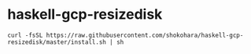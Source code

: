 # haskell-gcp-resizedisk

`curl -fsSL https://raw.githubusercontent.com/shokohara/haskell-gcp-resizedisk/master/install.sh | sh`
